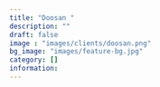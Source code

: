 ```yaml
---
title: "Doosan "
description: ""
draft: false
image : "images/clients/doosan.png"
bg_image: "images/feature-bg.jpg"
category: [] 
information:
---
```


